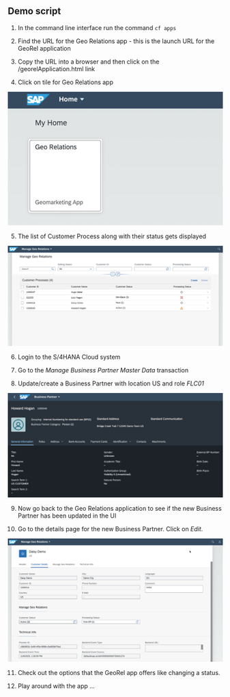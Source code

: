 
## Demo script

1. In the command line interface run the command `cf apps`
   
2. Find the URL for the Geo Relations app - this is the launch URL for the GeoRel application

3. Copy the URL into a browser and then click on the /georelApplication.html link

4. Click on tile for Geo Relations app

![fiori tile](./images/1.png)

5. The list of Customer Process along with their status gets displayed

![BP list](./images/2.png)

6. Login to the S/4HANA Cloud system

7. Go to the *Manage Business Partner Master Data* transaction 

8. Update/create a Business Partner with location US and role *FLC01*

![Business Partner](./images/3.png)

9. Now go back to the Geo Relations application to see if the new Business Partner has been updated in the UI

10. Go to the details page for the new Business Partner. Click on *Edit*.

![Business Partner Details](./images/4.png)

11. Check out the options that the GeoRel app offers like changing a status.

12. Play around with the app ...



